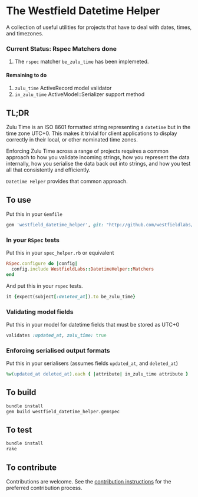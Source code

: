 # The Westfield Datetime Helper

A collection of useful utilities for projects that have to deal with dates, times, and timezones.

### Current Status: Rspec Matchers done

1. The `rspec` matcher `be_zulu_time` has been implemeted.

#### Remaining to do

1. `zulu_time` ActiveRecord model validator
2. `in_zulu_time` ActiveModel::Serializer support method

## TL;DR

Zulu Time is an ISO 8601 formatted string representing a `datetime` but in the time zone UTC+0. This makes it trivial for client applications to display correctly in their local, or other nominated time zones.

Enforcing Zulu Time across a range of projects requires a common approach to how you validate incoming strings, how you represent the data internally, how you serialise the data back out into strings, and how you test all that consistently and efficiently.

`Datetime Helper` provides that common approach.

## To use

Put this in your `Gemfile`

```ruby
gem 'westfield_datetime_helper', git: "http://github.com/westfieldlabs/datetime_helper.git"
```

### In your `RSpec` tests

Put this in your `spec_helper.rb` or equivalent

```ruby
RSpec.configure do |config|
  config.include WestfieldLabs::DatetimeHelper::Matchers
end
```

And put this in your `rspec` tests.

```ruby
it {expect(subject[:deleted_at]).to be_zulu_time}
```

### Validating model fields

Put this in your model for datetime fields that must be stored as UTC+0

```ruby
validates :updated_at, zulu_time: true
```

### Enforcing serialised output formats

Put this in your serialisers (assumes fields `updated_at`, and `deleted_at`)

```ruby
%w(updated_at deleted_at).each { |attribute| in_zulu_time attribute }
```

## To build

```sh
bundle install
gem build westfield_datetime_helper.gemspec
```

## To test

```sh
bundle install
rake
```

## To contribute

Contributions are welcome.  See the [contribution instructions](contributing.md) for the preferred contribution process.
